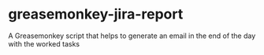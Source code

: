 greasemonkey-jira-report
========================

A Greasemonkey script that helps to generate an email in the end of the day with the worked tasks